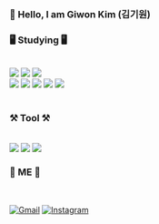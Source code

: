 <div >
  
### 👋 Hello, I am Giwon Kim (김기원)


### 🖥️ Studying 🖥️  

<br>

<div>
<img src="https://img.shields.io/badge/JavaScript-F7DF1E?style=flat-square&logo=JavaScript&logoColor=white"/></a>
<img src="https://img.shields.io/badge/css3-1572B6?style=flat-square&logo=css3&logoColor=white"/></a>
<img src="https://img.shields.io/badge/HTML5-E34F26?style=flat-square&logo=HTML5&logoColor=white"/></a>
</div>

<div>
<img src="https://img.shields.io/badge/MySQL-4169E1?style=flat-square&logo=MySQL&logoColor=white"/></a>
<img src="https://img.shields.io/badge/Spring-6DB33F?style=flat-square&logo=Spring&logoColor=white"/></a>
<img src="https://img.shields.io/badge/Java-1877F2?style=flat-square&logo=Java&logoColor=white"/></a>
<img src="https://img.shields.io/badge/c-A8B9CC?style=flat-square&logo=c&logoColor=white"/></a>
<img src="https://img.shields.io/badge/Python-3776AB?style=flat-square&logo=Python&logoColor=white"/></a>
</div>


<br>

### ⚒️ Tool ⚒️

<br>

<img src="https://img.shields.io/badge/Visual Studio Code-007ACC?style=flat-square&logo=Visual Studio Code&logoColor=white">
<img src="https://img.shields.io/badge/Visual Studio-5C2D91?style=flat-square&logo=Visual Studio&logoColor=white">
<img src="https://img.shields.io/badge/Eclipse IDE-2C2255?style=flat-square&logo=Eclipse IDE&logoColor=white">

<br>

### 🐰 ME 🐰

<br>

<!-- [![KakaoTalk](https://img.shields.io/badge/KakaoTalk-FFCD00?logo=kakaotalk&logoColor=white)](https://namecard.kakao.com/kimgiwon) --> 
[![Gmail](https://img.shields.io/badge/-rldnjs3413@gmail.com-EA4335?logo=gmail&logoColor=white)](mailto:rldnjs3413@gmail.com)
[![Instagram](https://img.shields.io/badge/-@K__origin-E4405F?logo=instagram&logoColor=white)](https://www.instagram.com/k__origin)


</div> 
